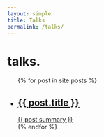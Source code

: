 ```yaml
---
layout: simple
title: Talks
permalink: /talks/
---
```


<h1>talks<b>.</b></h1>

<ul class="posts">
{% for post in site.posts %}
  <li>
    <a class="post-link" href="{{ post.url | prepend: site.baseurl }}">
      <div class="bg" style="background-image: url({{ post.cover }})"></div>
      <div class="post-details">
        <h2>{{ post.title }}</h2>
        <div class="post-summary">{{ post.summary }}</div>
      </div>
    </a>
  </li>
{% endfor %}
</ul>

